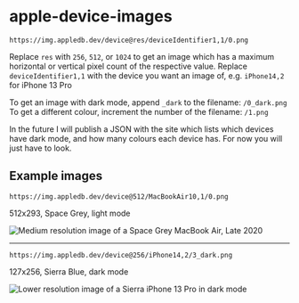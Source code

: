 # apple-device-images

`https://img.appledb.dev/device@res/deviceIdentifier1,1/0.png`

Replace `res` with `256`, `512`, or `1024` to get an image which has a maximum horizontal or vertical pixel count of the respective value.
Replace `deviceIdentifier1,1` with the device you want an image of, e.g. `iPhone14,2` for iPhone 13 Pro  

To get an image with dark mode, append `_dark` to the filename: `/0_dark.png`  
To get a different colour, increment the number of the filename: `/1.png`

In the future I will publish a JSON with the site which lists which devices have dark mode, and how many colours each device has. For now you will just have to look.

## Example images

`https://img.appledb.dev/device@512/MacBookAir10,1/0.png`

512x293, Space Grey, light mode

![Medium resolution image of a Space Grey MacBook Air, Late 2020](https://img.appledb.dev/device@512/MacBookAir10,1/0.png)

---

`https://img.appledb.dev/device@256/iPhone14,2/3_dark.png`

127x256, Sierra Blue, dark mode

![Lower resolution image of a Sierra iPhone 13 Pro in dark mode](https://img.appledb.dev/device@256/iPhone14,2/3_dark.png)
